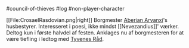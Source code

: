 #council-of-thieves #log #non-player-character

[[File:CrosaelRasdovian.png|right]]
Borgmester [Aberian Arvanxi](Aberian%20Arvanxi.md)'s husbestyrer. Interesseret i poesi, ikke mindst [[Nevezandius]]' værker. Deltog kun i første halvdel af festen. Anklages nu af borgmesteren for at være tiefling i ledtog med [Tyvenes Råd](Tyvenes%20Råd.md).
